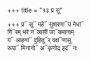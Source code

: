 +++
title = "१३ प्र सू"

+++
प्र᳓ सू᳓ महे᳓ सुशरणा᳓य मेधां᳓  
गि᳓रम् भरे न᳓व्यसीं जा᳓यमानाम्  
य᳓ आहना᳓ दुहितु᳓र् वक्ष᳓णासु  
रूपा᳓ मिनानो᳓ अ᳓कृणोद् इदं᳓ नः